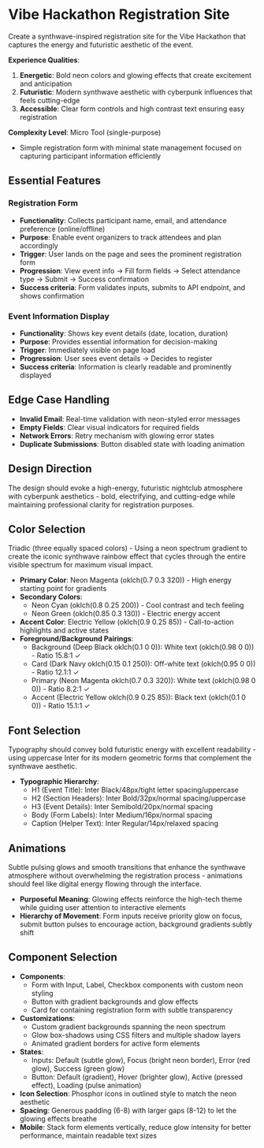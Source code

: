 # Vibe Hackathon Registration Site

Create a synthwave-inspired registration site for the Vibe Hackathon that captures the energy and futuristic aesthetic of the event.

**Experience Qualities**:
1. **Energetic**: Bold neon colors and glowing effects that create excitement and anticipation
2. **Futuristic**: Modern synthwave aesthetic with cyberpunk influences that feels cutting-edge
3. **Accessible**: Clear form controls and high contrast text ensuring easy registration

**Complexity Level**: Micro Tool (single-purpose)
- Simple registration form with minimal state management focused on capturing participant information efficiently

## Essential Features

### Registration Form
- **Functionality**: Collects participant name, email, and attendance preference (online/offline)
- **Purpose**: Enable event organizers to track attendees and plan accordingly
- **Trigger**: User lands on the page and sees the prominent registration form
- **Progression**: View event info → Fill form fields → Select attendance type → Submit → Success confirmation
- **Success criteria**: Form validates inputs, submits to API endpoint, and shows confirmation

### Event Information Display
- **Functionality**: Shows key event details (date, location, duration)
- **Purpose**: Provides essential information for decision-making
- **Trigger**: Immediately visible on page load
- **Progression**: User sees event details → Decides to register
- **Success criteria**: Information is clearly readable and prominently displayed

## Edge Case Handling
- **Invalid Email**: Real-time validation with neon-styled error messages
- **Empty Fields**: Clear visual indicators for required fields
- **Network Errors**: Retry mechanism with glowing error states
- **Duplicate Submissions**: Button disabled state with loading animation

## Design Direction
The design should evoke a high-energy, futuristic nightclub atmosphere with cyberpunk aesthetics - bold, electrifying, and cutting-edge while maintaining professional clarity for registration purposes.

## Color Selection
Triadic (three equally spaced colors) - Using a neon spectrum gradient to create the iconic synthwave rainbow effect that cycles through the entire visible spectrum for maximum visual impact.

- **Primary Color**: Neon Magenta (oklch(0.7 0.3 320)) - High energy starting point for gradients
- **Secondary Colors**: 
  - Neon Cyan (oklch(0.8 0.25 200)) - Cool contrast and tech feeling
  - Neon Green (oklch(0.85 0.3 130)) - Electric energy accent
- **Accent Color**: Electric Yellow (oklch(0.9 0.25 85)) - Call-to-action highlights and active states
- **Foreground/Background Pairings**:
  - Background (Deep Black oklch(0.1 0 0)): White text (oklch(0.98 0 0)) - Ratio 15.8:1 ✓
  - Card (Dark Navy oklch(0.15 0.1 250)): Off-white text (oklch(0.95 0 0)) - Ratio 12.1:1 ✓
  - Primary (Neon Magenta oklch(0.7 0.3 320)): White text (oklch(0.98 0 0)) - Ratio 8.2:1 ✓
  - Accent (Electric Yellow oklch(0.9 0.25 85)): Black text (oklch(0.1 0 0)) - Ratio 15.1:1 ✓

## Font Selection
Typography should convey bold futuristic energy with excellent readability - using uppercase Inter for its modern geometric forms that complement the synthwave aesthetic.

- **Typographic Hierarchy**:
  - H1 (Event Title): Inter Black/48px/tight letter spacing/uppercase
  - H2 (Section Headers): Inter Bold/32px/normal spacing/uppercase  
  - H3 (Event Details): Inter Semibold/20px/normal spacing
  - Body (Form Labels): Inter Medium/16px/normal spacing
  - Caption (Helper Text): Inter Regular/14px/relaxed spacing

## Animations
Subtle pulsing glows and smooth transitions that enhance the synthwave atmosphere without overwhelming the registration process - animations should feel like digital energy flowing through the interface.

- **Purposeful Meaning**: Glowing effects reinforce the high-tech theme while guiding user attention to interactive elements
- **Hierarchy of Movement**: Form inputs receive priority glow on focus, submit button pulses to encourage action, background gradients subtly shift

## Component Selection
- **Components**: 
  - Form with Input, Label, Checkbox components with custom neon styling
  - Button with gradient backgrounds and glow effects
  - Card for containing registration form with subtle transparency
- **Customizations**: 
  - Custom gradient backgrounds spanning the neon spectrum
  - Glow box-shadows using CSS filters and multiple shadow layers
  - Animated gradient borders for active form elements
- **States**: 
  - Inputs: Default (subtle glow), Focus (bright neon border), Error (red glow), Success (green glow)
  - Button: Default (gradient), Hover (brighter glow), Active (pressed effect), Loading (pulse animation)
- **Icon Selection**: Phosphor icons in outlined style to match the neon aesthetic
- **Spacing**: Generous padding (6-8) with larger gaps (8-12) to let the glowing effects breathe
- **Mobile**: Stack form elements vertically, reduce glow intensity for better performance, maintain readable text sizes